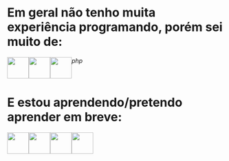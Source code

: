 # Em geral não tenho muita experiência programando, porém sei muito de:

<div style="display: flex;">
    <img src="https://cdn.jsdelivr.net/gh/devicons/devicon@latest/icons/html5/html5-original-wordmark.svg" style="width:50px;"/>
    <img src="https://cdn.jsdelivr.net/gh/devicons/devicon@latest/icons/css3/css3-original-wordmark.svg" style="width:50px;"/>
    <img src="https://cdn.jsdelivr.net/gh/devicons/devicon@latest/icons/javascript/javascript-original.svg" style="width: 50px";/>
    <i class="devicon-php-plain colored" style ="width: 50px">php</i>
</div>

# E estou aprendendo/pretendo aprender em breve:

<div style="display: flex;">
    <img src="https://cdn.jsdelivr.net/gh/devicons/devicon@latest/icons/python/python-original-wordmark.svg" style="width: 50px;" />
    <img src="https://cdn.jsdelivr.net/gh/devicons/devicon@latest/icons/java/java-original-wordmark.svg" style="width: 50px";/>
    <img src="https://cdn.jsdelivr.net/gh/devicons/devicon@latest/icons/cplusplus/cplusplus-original.svg" style="width: 50px"; />
    <img src="https://cdn.jsdelivr.net/gh/devicons/devicon@latest/icons/csharp/csharp-original.svg" style="width: 50px;" />     
</div>
